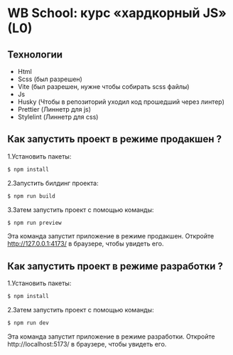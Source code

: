 # WB School: курс «хардкорный JS» (L0)
## Технологии
- Html
- Scss (был разрешен)
- Vite (был разрешен, нужне чтобы собирать scss файлы)
- Js
- Husky (Чтобы в репозиторий уходил код прошедший через линтер)
- Prettier (Линнетр для js)
- Stylelint (Линнетр для css)

## Как запустить проект в режиме продакшен ?

1.Установить пакеты: 

```bash
$ npm install
```

2.Запустить билдинг проекта: 

```bash
$ npm run build
```

3.Затем запустить проект с помощью команды: 

```bash
$ npm run preview
```
Эта команда запустит приложение в режиме продакшен.
Откройте  http://127.0.0.1:4173/ в браузере, чтобы увидеть его.

## Как запустить проект в режиме разработки ?

1.Установить пакеты: 

```bash
$ npm install
```

2.Затем запустить проект с помощью команды: 

```bash
$ npm run dev
```
Эта команда запустит приложение в режиме разработки.
Откройте http://localhost:5173/ в браузере, чтобы увидеть его.
